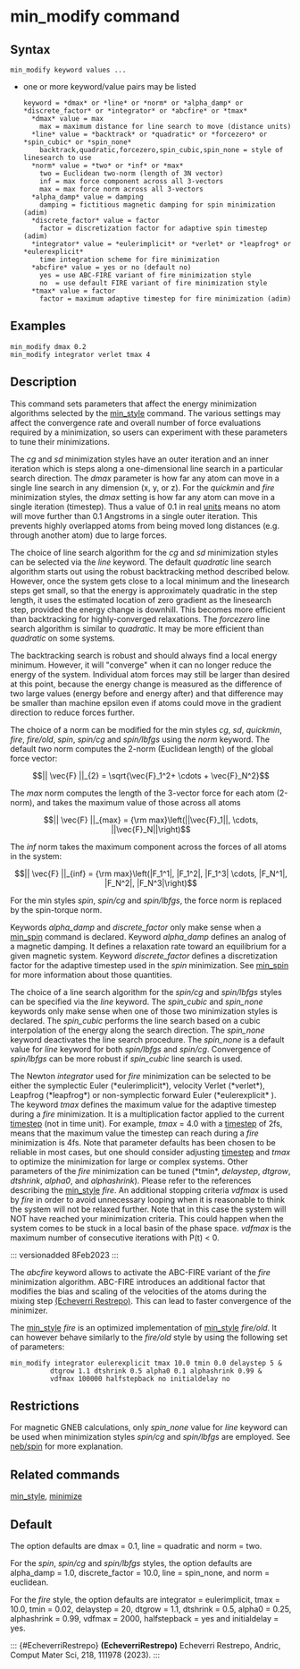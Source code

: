 # min_modify command

## Syntax

``` LAMMPS
min_modify keyword values ...
```

-   one or more keyword/value pairs may be listed

        keyword = *dmax* or *line* or *norm* or *alpha_damp* or *discrete_factor* or *integrator* or *abcfire* or *tmax*
          *dmax* value = max
            max = maximum distance for line search to move (distance units)
          *line* value = *backtrack* or *quadratic* or *forcezero* or *spin_cubic* or *spin_none*
            backtrack,quadratic,forcezero,spin_cubic,spin_none = style of linesearch to use
          *norm* value = *two* or *inf* or *max*
            two = Euclidean two-norm (length of 3N vector)
            inf = max force component across all 3-vectors
            max = max force norm across all 3-vectors
          *alpha_damp* value = damping
            damping = fictitious magnetic damping for spin minimization (adim)
          *discrete_factor* value = factor
            factor = discretization factor for adaptive spin timestep (adim)
          *integrator* value = *eulerimplicit* or *verlet* or *leapfrog* or *eulerexplicit*
            time integration scheme for fire minimization
          *abcfire* value = yes or no (default no)
            yes = use ABC-FIRE variant of fire minimization style
            no  = use default FIRE variant of fire minimization style
          *tmax* value = factor
            factor = maximum adaptive timestep for fire minimization (adim)

## Examples

``` LAMMPS
min_modify dmax 0.2
min_modify integrator verlet tmax 4
```

## Description

This command sets parameters that affect the energy minimization
algorithms selected by the [min_style](min_style) command. The various
settings may affect the convergence rate and overall number of force
evaluations required by a minimization, so users can experiment with
these parameters to tune their minimizations.

The *cg* and *sd* minimization styles have an outer iteration and an
inner iteration which is steps along a one-dimensional line search in a
particular search direction. The *dmax* parameter is how far any atom
can move in a single line search in any dimension (x, y, or z). For the
*quickmin* and *fire* minimization styles, the *dmax* setting is how far
any atom can move in a single iteration (timestep). Thus a value of 0.1
in real [units](units) means no atom will move further than 0.1
Angstroms in a single outer iteration. This prevents highly overlapped
atoms from being moved long distances (e.g. through another atom) due to
large forces.

The choice of line search algorithm for the *cg* and *sd* minimization
styles can be selected via the *line* keyword. The default *quadratic*
line search algorithm starts out using the robust backtracking method
described below. However, once the system gets close to a local minimum
and the linesearch steps get small, so that the energy is approximately
quadratic in the step length, it uses the estimated location of zero
gradient as the linesearch step, provided the energy change is downhill.
This becomes more efficient than backtracking for highly-converged
relaxations. The *forcezero* line search algorithm is similar to
*quadratic*. It may be more efficient than *quadratic* on some systems.

The backtracking search is robust and should always find a local energy
minimum. However, it will \"converge\" when it can no longer reduce the
energy of the system. Individual atom forces may still be larger than
desired at this point, because the energy change is measured as the
difference of two large values (energy before and energy after) and that
difference may be smaller than machine epsilon even if atoms could move
in the gradient direction to reduce forces further.

The choice of a norm can be modified for the min styles *cg*, *sd*,
*quickmin*, *fire*, *fire/old*, *spin*, *spin/cg* and *spin/lbfgs* using
the *norm* keyword. The default *two* norm computes the 2-norm
(Euclidean length) of the global force vector:

$$|| \vec{F} ||_{2} = \sqrt{\vec{F}_1^2+ \cdots + \vec{F}_N^2}$$

The *max* norm computes the length of the 3-vector force for each atom
(2-norm), and takes the maximum value of those across all atoms

$$|| \vec{F} ||_{max} = {\rm max}\left(||\vec{F}_1||, \cdots, ||\vec{F}_N||\right)$$

The *inf* norm takes the maximum component across the forces of all
atoms in the system:

$$|| \vec{F} ||_{inf} = {\rm max}\left(|F_1^1|, |F_1^2|, |F_1^3| \cdots, |F_N^1|, |F_N^2|, |F_N^3|\right)$$

For the min styles *spin*, *spin/cg* and *spin/lbfgs*, the force norm is
replaced by the spin-torque norm.

Keywords *alpha_damp* and *discrete_factor* only make sense when a
[min_spin](min_spin) command is declared. Keyword *alpha_damp* defines
an analog of a magnetic damping. It defines a relaxation rate toward an
equilibrium for a given magnetic system. Keyword *discrete_factor*
defines a discretization factor for the adaptive timestep used in the
*spin* minimization. See [min_spin](min_spin) for more information about
those quantities.

The choice of a line search algorithm for the *spin/cg* and *spin/lbfgs*
styles can be specified via the *line* keyword. The *spin_cubic* and
*spin_none* keywords only make sense when one of those two minimization
styles is declared. The *spin_cubic* performs the line search based on a
cubic interpolation of the energy along the search direction. The
*spin_none* keyword deactivates the line search procedure. The
*spin_none* is a default value for *line* keyword for both *spin/lbfgs*
and *spin/cg*. Convergence of *spin/lbfgs* can be more robust if
*spin_cubic* line search is used.

The Newton *integrator* used for *fire* minimization can be selected to
be either the symplectic Euler (\*eulerimplicit\*), velocity Verlet
(\*verlet\*), Leapfrog (\*leapfrog\*) or non-symplectic forward Euler
(\*eulerexplicit\* ). The keyword *tmax* defines the maximum value for
the adaptive timestep during a *fire* minimization. It is a
multiplication factor applied to the current [timestep](timestep) (not
in time unit). For example, *tmax* = 4.0 with a [timestep](timestep) of
2fs, means that the maximum value the timestep can reach during a *fire*
minimization is 4fs. Note that parameter defaults has been chosen to be
reliable in most cases, but one should consider adjusting
[timestep](timestep) and *tmax* to optimize the minimization for large
or complex systems. Other parameters of the *fire* minimization can be
tuned (\*tmin\*, *delaystep*, *dtgrow*, *dtshrink*, *alpha0*, and
*alphashrink*). Please refer to the references describing the
[min_style](min_style) *fire*. An additional stopping criteria *vdfmax*
is used by *fire* in order to avoid unnecessary looping when it is
reasonable to think the system will not be relaxed further. Note that in
this case the system will NOT have reached your minimization criteria.
This could happen when the system comes to be stuck in a local basin of
the phase space. *vdfmax* is the maximum number of consecutive
iterations with P(t) \< 0.

::: versionadded
8Feb2023
:::

The *abcfire* keyword allows to activate the ABC-FIRE variant of the
*fire* minimization algorithm. ABC-FIRE introduces an additional factor
that modifies the bias and scaling of the velocities of the atoms during
the mixing step [(Echeverri Restrepo)](EcheverriRestrepo). This can lead
to faster convergence of the minimizer.

The [min_style](min_style) *fire* is an optimized implementation of
[min_style](min_style) *fire/old*. It can however behave similarly to
the *fire/old* style by using the following set of parameters:

``` LAMMPS
min_modify integrator eulerexplicit tmax 10.0 tmin 0.0 delaystep 5 &
          dtgrow 1.1 dtshrink 0.5 alpha0 0.1 alphashrink 0.99 &
          vdfmax 100000 halfstepback no initialdelay no
```

## Restrictions

For magnetic GNEB calculations, only *spin_none* value for *line*
keyword can be used when minimization styles *spin/cg* and *spin/lbfgs*
are employed. See [neb/spin](neb_spin) for more explanation.

## Related commands

[min_style](min_style), [minimize](minimize)

## Default

The option defaults are dmax = 0.1, line = quadratic and norm = two.

For the *spin*, *spin/cg* and *spin/lbfgs* styles, the option defaults
are alpha_damp = 1.0, discrete_factor = 10.0, line = spin_none, and norm
= euclidean.

For the *fire* style, the option defaults are integrator =
eulerimplicit, tmax = 10.0, tmin = 0.02, delaystep = 20, dtgrow = 1.1,
dtshrink = 0.5, alpha0 = 0.25, alphashrink = 0.99, vdfmax = 2000,
halfstepback = yes and initialdelay = yes.

::: {#EcheverriRestrepo}
**(EcheverriRestrepo)** Echeverri Restrepo, Andric, Comput Mater Sci,
218, 111978 (2023).
:::
